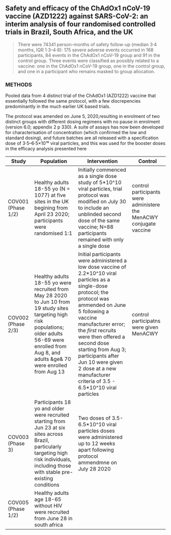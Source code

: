 ## Safety and efficacy of the ChAdOx1 nCoV-19 vaccine (AZD1222) against SARS-CoV-2: an interim analysis of four randomised controlled trials in Brazil, South Africa, and the UK


> There  were  74341  person-months  of  safety  follow-up  (median  3·4  months,  IQR  1·3–4·8):  175 severe adverse events occurred in 168 participants, 84 events in the ChAdOx1 nCoV-19 group and 91 in the control group. Three events were classified as possibly related to a vaccine: one in the ChAdOx1 nCoV-19 group, one in the control group, and one in a participant who remains masked to group allocation.

### METHODS

Pooled data from 4 distinct trial of the ChAdOx1 (AZD1222) vaccine that essentially followed the same protocol, with a few discrepencies predominantly in the much earlier UK based trials. 

The protocol was amended on  June  5,  2020,resulting  in  enrolment  of  two  distinct  groups  with  different  dosing  regimens  with  no  pause  in enrolment (version 6.0; appendix 2 p 330). A suite of assays  has  now  been  developed  for  characterisation  of  concentration  (which  confirmed  the  low  and  standard  dosing),   and   future   batches   are   all   released   with   a   specification  dose  of  3·5–6·5×10¹⁰  viral  particles,  and  this was used for the booster doses in the efficacy analysis presented here

|Study|Population|Intervention|Control|
|-----|----------|------------|-------|
|COV001 (Phase 1/2)|Healthy adults 18-55 yo (N = 1077) at five sites in the UK begining from April 23 2020; participants were randomised 1:1|Initially commenced as a single dose study of 5\*10^10 viral particles, trial protocol was modified on July 30 to include an unblinded second dose of the same vaccine; N=88 participants remained with only a single dose|control participants were administere the MenACWY conjugate vaccine|
|COV002 (Phase 2/3)|Healthy adults 18-55 yo were recruited from May 28 2020  to Jun 10 from 19 study sites targeting high risk populations; older adults 56-69 were enrolled from Aug 8, and adults &ge& 70 were enrolled from Aug 13|Initial participants were administered a low dose vaccine of 2.2\*10^10 viral particles as a single-dose protocol; the protocol was ammended on June 5 following a vaccine manufacturer error; the *first* recruits were then offered a second dose starting from Aug 3; participants after Jun 10 were given 2 dose at a new manufacturer criteria of 3.5 - 6.5\*10^10 viral particles|control participatns were given MenACWY|
|COV003 (Phase 3)|Participants 18 yo and older were recruited starting from Jun 23 at six sites across Brazil, particularly targeting high risk individuals, including those with stable pre-existing conditions|Two doses of 3.5-6.5\*10^10 viral particles doses were administered up to 12 weeks apart following protocol ammendmne on July 28 2020|
|COV005 (Phase 1/2)|Healthy adults age 18-65 without HIV were recruited from June 28 in south africa|
